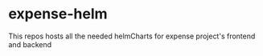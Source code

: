 # expense-helm

This repos hosts all the needed helmCharts for expense project's frontend and backend